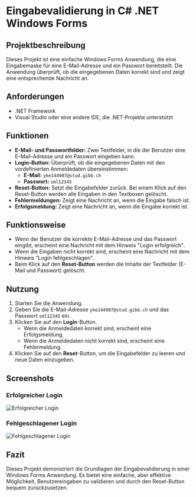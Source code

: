 # Eingabevalidierung in C# .NET Windows Forms

## Projektbeschreibung

Dieses Projekt ist eine einfache Windows Forms Anwendung, die eine Eingabemaske für eine E-Mail-Adresse und ein Passwort bereitstellt. Die Anwendung überprüft, ob die eingegebenen Daten korrekt sind und zeigt eine entsprechende Nachricht an.

## Anforderungen

- .NET Framework
- Visual Studio oder eine andere IDE, die .NET-Projekte unterstützt

## Funktionen

- **E-Mail- und Passwortfelder:** Zwei Textfelder, in die der Benutzer eine E-Mail-Adresse und ein Passwort eingeben kann.
- **Login-Button:** Überprüft, ob die eingegebenen Daten mit den vordefinierten Anmeldedaten übereinstimmen:
  - **E-Mail:** `yke144907@stud.gibb.ch`
  - **Passwort:** `sml12345`
- **Reset-Button:** Setzt die Eingabefelder zurück. Bei einem Klick auf den Reset-Button werden alle Eingaben in den Textboxen gelöscht.
- **Fehlermeldungen:** Zeigt eine Nachricht an, wenn die Eingabe falsch ist.
- **Erfolgsmeldung:** Zeigt eine Nachricht an, wenn die Eingabe korrekt ist.

## Funktionsweise

- Wenn der Benutzer die korrekte E-Mail-Adresse und das Passwort eingibt, erscheint eine Nachricht mit dem Hinweis "Login erfolgreich".
- Wenn die Eingaben nicht korrekt sind, erscheint eine Nachricht mit dem Hinweis "Login fehlgeschlagen".
- Beim Klick auf den **Reset-Button** werden die Inhalte der Textfelder (E-Mail und Passwort) gelöscht.

## Nutzung

1. Starten Sie die Anwendung.
2. Geben Sie die E-Mail-Adresse `yke144907@stud.gibb.ch` und das Passwort `sml12345` ein.
3. Klicken Sie auf den **Login**-Button.
   - Wenn die Anmeldedaten korrekt sind, erscheint eine Erfolgsmeldung.
   - Wenn die Anmeldedaten nicht korrekt sind, erscheint eine Fehlermeldung.
4. Klicken Sie auf den **Reset**-Button, um die Eingabefelder zu leeren und neue Daten einzugeben.

## Screenshots

### Erfolgreicher Login

![Erfolgreicher Login](/Screenshot/Screenshot.png)

### Fehlgeschlagener Login

![Fehlgeschlagener Login](/Screenshot/Screenshot1.png)


## Fazit

Dieses Projekt demonstriert die Grundlagen der Eingabevalidierung in einer Windows Forms Anwendung. Es bietet eine einfache, aber effektive Möglichkeit, Benutzereingaben zu validieren und durch den Reset-Button bequem zurückzusetzen.
